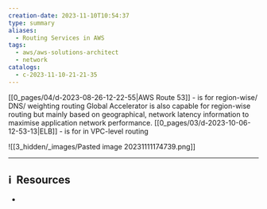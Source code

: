 ```yaml
---
creation-date: 2023-11-10T10:54:37
type: summary
aliases:
  - Routing Services in AWS
tags:
  - aws/aws-solutions-architect
  - network
catalogs:
  - c-2023-11-10-21-21-35
---
```

[[0_pages/04/d-2023-08-26-12-22-55|AWS Route 53]] - is for region-wise/ DNS/ weighting routing
Global Accelerator is also capable for region-wise routing but mainly based on geographical, network latency information to maximise application network performance. 
[[0_pages/03/d-2023-10-06-12-53-13|ELB]] - is for in VPC-level routing

![[3_hidden/_images/Pasted image 20231111174739.png]]

---
## ℹ️  Resources
- 